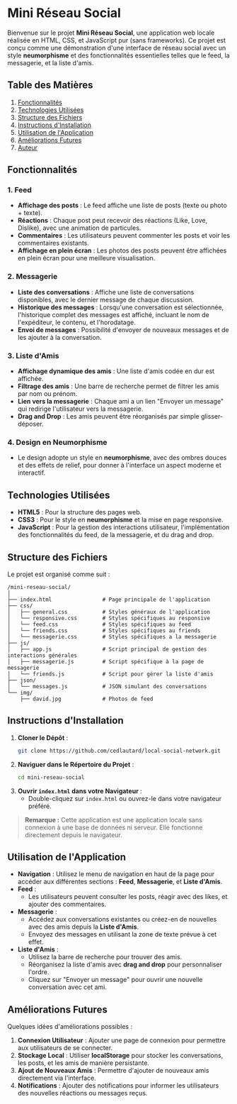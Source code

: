 
# Mini Réseau Social

Bienvenue sur le projet **Mini Réseau Social**, une application web locale réalisée en HTML, CSS, et JavaScript pur (sans frameworks). Ce projet est conçu comme une démonstration d'une interface de réseau social avec un style **neumorphisme** et des fonctionnalités essentielles telles que le feed, la messagerie, et la liste d'amis.

## Table des Matières

1. [Fonctionnalités](#fonctionnalités)
2. [Technologies Utilisées](#technologies-utilisées)
3. [Structure des Fichiers](#structure-des-fichiers)
4. [Instructions d'Installation](#instructions-dinstallation)
5. [Utilisation de l'Application](#utilisation-de-lapplication)
6. [Améliorations Futures](#améliorations-futures)
7. [Auteur](#auteur)

## Fonctionnalités

### 1. Feed
- **Affichage des posts** : Le feed affiche une liste de posts (texte ou photo + texte).
- **Réactions** : Chaque post peut recevoir des réactions (Like, Love, Dislike), avec une animation de particules.
- **Commentaires** : Les utilisateurs peuvent commenter les posts et voir les commentaires existants.
- **Affichage en plein écran** : Les photos des posts peuvent être affichées en plein écran pour une meilleure visualisation.

### 2. Messagerie
- **Liste des conversations** : Affiche une liste de conversations disponibles, avec le dernier message de chaque discussion.
- **Historique des messages** : Lorsqu'une conversation est sélectionnée, l'historique complet des messages est affiché, incluant le nom de l'expéditeur, le contenu, et l'horodatage.
- **Envoi de messages** : Possibilité d'envoyer de nouveaux messages et de les ajouter à la conversation.

### 3. Liste d'Amis
- **Affichage dynamique des amis** : Une liste d'amis codée en dur est affichée.
- **Filtrage des amis** : Une barre de recherche permet de filtrer les amis par nom ou prénom.
- **Lien vers la messagerie** : Chaque ami a un lien "Envoyer un message" qui redirige l'utilisateur vers la messagerie.
- **Drag and Drop** : Les amis peuvent être réorganisés par simple glisser-déposer.

### 4. Design en Neumorphisme
- Le design adopte un style en **neumorphisme**, avec des ombres douces et des effets de relief, pour donner à l'interface un aspect moderne et interactif.

## Technologies Utilisées

- **HTML5** : Pour la structure des pages web.
- **CSS3** : Pour le style en **neumorphisme** et la mise en page responsive.
- **JavaScript** : Pour la gestion des interactions utilisateur, l'implémentation des fonctionnalités du feed, de la messagerie, et du drag and drop.

## Structure des Fichiers

Le projet est organisé comme suit :

```
/mini-reseau-social/
│
├── index.html                # Page principale de l'application
├── css/
│   ├── general.css           # Styles généraux de l'application
│   └── responsive.css        # Styles spécifiques au responsive
│   └── feed.css              # Styles spécifiques au feed
│   └── friends.css           # Styles spécifiques au friends
│   └── messagerie.css        # Styles spécifiques a la messagerie
├── js/
│   ├── app.js                # Script principal de gestion des interactions générales
│   ├── messagerie.js         # Script spécifique à la page de messagerie
│   └── friends.js            # Script pour gérer la liste d'amis
├── json/
│   └── messages.js           # JSON simulant des conversations
└── img/
    ├── david.jpg             # Photos de feed
```

## Instructions d'Installation

1. **Cloner le Dépôt** :
   ```bash
   git clone https://github.com/cedlautard/local-social-network.git
   ```
2. **Naviguer dans le Répertoire du Projet** :
   ```bash
   cd mini-reseau-social
   ```
3. **Ouvrir `index.html` dans votre Navigateur** :
   - Double-cliquez sur `index.html` ou ouvrez-le dans votre navigateur préféré.

> **Remarque :** Cette application est une application locale sans connexion à une base de données ni serveur. Elle fonctionne directement depuis le navigateur.

## Utilisation de l'Application

- **Navigation** : Utilisez le menu de navigation en haut de la page pour accéder aux différentes sections : **Feed**, **Messagerie**, et **Liste d'Amis**.
- **Feed** :
  - Les utilisateurs peuvent consulter les posts, réagir avec des likes, et ajouter des commentaires.
- **Messagerie** :
  - Accédez aux conversations existantes ou créez-en de nouvelles avec des amis depuis la **Liste d'Amis**.
  - Envoyez des messages en utilisant la zone de texte prévue à cet effet.
- **Liste d'Amis** :
  - Utilisez la barre de recherche pour trouver des amis.
  - Réorganisez la liste d'amis avec **drag and drop** pour personnaliser l'ordre.
  - Cliquez sur "Envoyer un message" pour ouvrir une nouvelle conversation avec cet ami.

## Améliorations Futures

Quelques idées d'améliorations possibles :
1. **Connexion Utilisateur** : Ajouter une page de connexion pour permettre aux utilisateurs de se connecter.
2. **Stockage Local** : Utiliser **localStorage** pour stocker les conversations, les posts, et les amis de manière persistante.
3. **Ajout de Nouveaux Amis** : Permettre d'ajouter de nouveaux amis directement via l'interface.
4. **Notifications** : Ajouter des notifications pour informer les utilisateurs des nouvelles réactions ou messages reçus.

